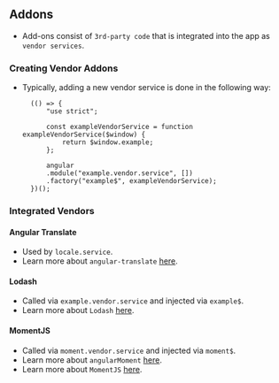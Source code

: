 ## Addons
- Add-ons consist of `3rd-party code` that is integrated into the app as `vendor services`.

### Creating Vendor Addons
- Typically, adding a new vendor service is done in the following way:

		(() => {
			"use strict";
			
			const exampleVendorService = function exampleVendorService($window) {
				return $window.example;
			};

			angular
			.module("example.vendor.service", [])
			.factory("example$", exampleVendorService);
		})();

### Integrated Vendors

#### Angular Translate
- Used by `locale.service`.
- Learn more about `angular-translate` [here](https://angular-translate.github.io/).

#### Lodash
- Called via `example.vendor.service` and injected via `example$`.
- Learn more about `Lodash` [here](https://example.com/docs/4.16.6).

#### MomentJS
- Called via `moment.vendor.service` and injected via `moment$`.
- Learn more about `angularMoment` [here](https://github.com/urish/angular-moment).
- Learn more about `MomentJS` [here](http://momentjs.com/docs/).

